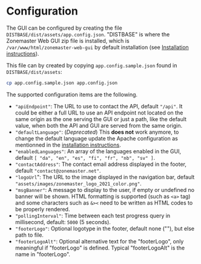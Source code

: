# Configuration

The GUI can be configured by creating the file
`DISTBASE/dist/assets/app.config.json`. "DISTBASE" is where the Zonemaster
Web GUI zip file is installed, which is `/var/www/html/zonemaster-web-gui` by
default installation (see [Installation instructions]).


This file can by created by copying `app.config.sample.json` found in
`DISTBASE/dist/assets`:
```sh
cp app.config.sample.json app.config.json
```


The supported configuration items are the following.

* `"apiEndpoint"`: The URL to use to contact the API, default `"/api"`.
  It could be either a full URL to use an API endpoint not located on the same
  origin as the one serving the GUI or just a path, like the default value, when
  both the API and GUI are served from the same origin.
* `"defaultLanguage"`: (*Deprecated*) This **does not** work anymore, to change
  the default language update the Apache configuration as mentionned in the
  [installation instructions][Default language].
* `"enabledLanguages"`: An array of the languages enabled in the GUI, default
  `[ "da", "en", "es", "fi", "fr", "nb", "sv" ]`.
* `"contactAddress"`: The contact email address displayed in the footer, default
  `"contact@zonemaster.net"`.
* `"logoUrl`": The URL to the image displayed in the navigation bar, default
  `"assets/images/zonemaster_logo_2021_color.png"`.
* `"msgBanner"`: A message to display to the user, if empty or undefined no
  banner will be shown. HTML formatting is supported (such as `<a>` tag) and
  some characters such as `&><` need to be written as HTML codes to be properly
  rendered.
* `"pollingInterval"`: Time between each test progress query in millisecond,
  default: `5000` (5 seconds).
* `"footerLogo"`: Optional logotype in the footer, default none (""), but else
  path to file.
* `"footerLogoAlt"`: Optional alternative text for the "footerLogo", only meaningful
  if "footerLogo" is defined. Typical "footerLogoAlt" is the name in "footerLogo".

[Default language]:          ../installation/zonemaster-gui.md#change-default-language
[Installation instructions]: ../installation/zonemaster-gui.md
